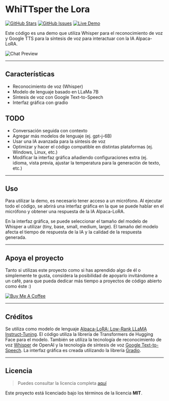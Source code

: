WhiTTsper the Lora
============
[![GitHub Stars](https://img.shields.io/github/stars/ImPavloh/WhiTTsper-The-Lora)](https://github.com/ImPavloh/WhiTTsper-The-Lora) [![GitHub Issues](https://img.shields.io/github/issues/ImPavloh/WhiTTsper-The-Lora)](https://github.com/ImPavloh/WhiTTsper-The-Lora) [![Live Demo](https://img.shields.io/badge/demo-online-green.svg)](https://colab.research.google.com/drive/11MHiNlhQ0ZSqKVl0Fniu085bkQRdJX9E?usp=sharing)


Este código es una demo que utiliza Whisper para el reconocimiento de voz y Google TTS para la síntesis de voz para interactuar con la IA Alpaca-LoRA.

![Chat Preview](https://i.imgur.com/qq6vS1E.png)

---

## Características
- Reconocimiento de voz (Whisper)
- Modelo de lenguaje basado en LLaMa 7B
- Síntesis de voz con Google Text-to-Speech
- Interfaz gráfica con gradio

## TODO
- Conversación seguida con contexto
- Agregar más modelos de lenguaje (ej. gpt-j-6B)
- Usar una IA avanzada para la síntesis de voz
- Optimizar y hacer el código compatible en distintas plataformas (ej. Windows, Linux, etc.)
- Modificar la interfaz gráfica añadiendo configuraciones extra (ej. idioma, vista previa, ajustar la temperatura para la generación de texto, etc.)

---

## Uso

Para utilizar la demo, es necesario tener acceso a un micrófono.
Al ejecutar todo el código, se abrirá una interfaz gráfica en la que se puede hablar en el micrófono y obtener una respuesta de la IA Alpaca-LoRA.

En la interfaz gráfica, se puede seleccionar el tamaño del modelo de Whisper a utilizar (tiny, base, small, medium, large). El tamaño del modelo afecta el tiempo de respuesta de la IA y la calidad de la respuesta generada.

---

## Apoya el proyecto

Tanto si utilizas este proyecto como si has aprendido algo de él o simplemente te gusta, considera la posibilidad de apoyarlo invitándome a un café, para que pueda dedicar más tiempo a proyectos de código abierto como éste :)

<a href="https://www.buymeacoffee.com/pavloh" target="_blank"><img src="https://www.buymeacoffee.com/assets/img/custom_images/orange_img.png" alt="Buy Me A Coffee" style="height: auto !important;width: auto !important;" ></a>

---

## Créditos

Se utiliza como modelo de lenguaje [Alpaca-LoRA: Low-Rank LLaMA Instruct-Tuning](7Bhttps://github.com/tloen/alpaca-lora). El código utiliza la librería de Transformers de Hugging Face para el modelo. 
También se utiliza la tecnología de reconocimiento de voz [Whisper](https://github.com/openai/whisper) de OpenAI y la tecnología de síntesis de voz [Google Text-to-Speech](https://github.com/pndurette/gTTS).
La interfaz gráfica es creada utilizando la librería [Gradio](https://github.com/gradio-app/gradio).

---
## Licencia
>Puedes consultar la licencia completa [aquí](https://github.com/ImPavloh/WhiTTsper-The-Lora/blob/master/LICENSE)

Este proyecto está licenciado bajo los términos de la licencia **MIT**.
